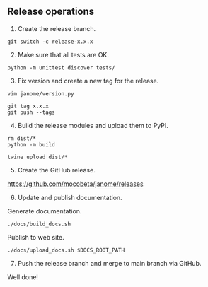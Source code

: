 ## Release operations

1. Create the release branch.

```
git switch -c release-x.x.x
```

2. Make sure that all tests are OK.

```
python -m unittest discover tests/
```

3. Fix version and create a new tag for the release.

```
vim janome/version.py

git tag x.x.x
git push --tags
```

4. Build the release modules and upload them to PyPI.

```
rm dist/*
python -m build
```

```
twine upload dist/*
```

5. Create the GitHub release.

https://github.com/mocobeta/janome/releases

6. Update and publish documentation.

Generate documentation.

```
./docs/build_docs.sh
```

Publish to web site.

```
./docs/upload_docs.sh $DOCS_ROOT_PATH
```

7. Push the release branch and merge to main branch via GitHub.

Well done!

